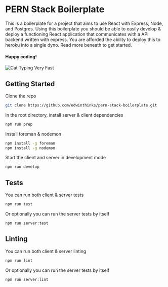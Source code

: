 # PERN Stack Boilerplate

This is a boilerplate for a project that aims to use React with Express, Node, and Postgres. Using this boilerplate
you should be able to easily develop & deploy a functioning React application that communicates with a API backend
written with express. You are afforded the ability to deploy this to heroku into a single dyno. Read more beneath
to get started.

#### Happy coding!
![Cat Typing Very Fast](https://media.giphy.com/media/heIX5HfWgEYlW/giphy.gif)

## Getting Started

Clone the repo
```bash
git clone https://github.com/edwinthinks/pern-stack-boilerplate.git
```

In the root directory, install server & client dependencies
```bash
npm run prep
```

Install foreman & nodemon
```bash
npm install -g foreman
npm install -g nodemon
```

Start the client and server in development mode
```bash
npm run develop
```

## Tests

You can run both client & server tests
```bash
npm run test
```

Or optionally you can run the server tests by itself
```bash
npm run server:test
```

## Linting

You can run both client & server linting
```bash
npm run lint
```

Or optionally you can run the server tests by itself
```bash
npm run server:lint
```

